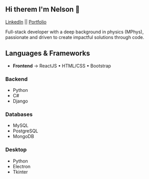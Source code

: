 ## Hi therem I'm Nelson 👋

[LinkedIn]() || [Portfolio]() 

Full-stack developer with a deep background in physics (MPhys), passionate and driven to create impactful solutions through code.

## Languages & Frameworks

- **Frontend** &rarr; ReactJS &bull; HTML/CSS &bull; Bootstrap

### Backend
- Python
- C#
- Django

### Databases
- MySQL
- PostgreSQL
- MongoDB

### Desktop
- Python
- Electron
- Tkinter
 
    
<!--
**Nylsonnn/Nylsonnn** is a ✨ _special_ ✨ repository because its `README.md` (this file) appears on your GitHub profile.

Here are some ideas to get you started:

- 🔭 I’m currently working on ...
- 🌱 I’m currently learning ...
- 👯 I’m looking to collaborate on ...
- 🤔 I’m looking for help with ...
- 💬 Ask me about ...
- 📫 How to reach me: ...
- 😄 Pronouns: ...
- ⚡ Fun fact: ...
-->

